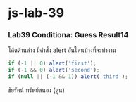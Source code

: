 # js-lab-39
### Lab39 Conditiona: Guess Result14
โค้ดด้านล่าง มีคำสั่ง alert อันไหนบ้างที่จะทำงาน

```JavaScript
if (-1 || 0) alert('first');
if (-1 && 0) alert('second');
if (null || (-1 && 1)) alert('third');
```

ชัยรัตน์ ทรัพย์สนอง (ตูน)
